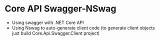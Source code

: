 # Core API Swagger-NSwag

* Using swagger with .NET Core API
* Using Nswag to auto-generate client code (to generate client objects just build Core.Api.Swagger.Client project)
